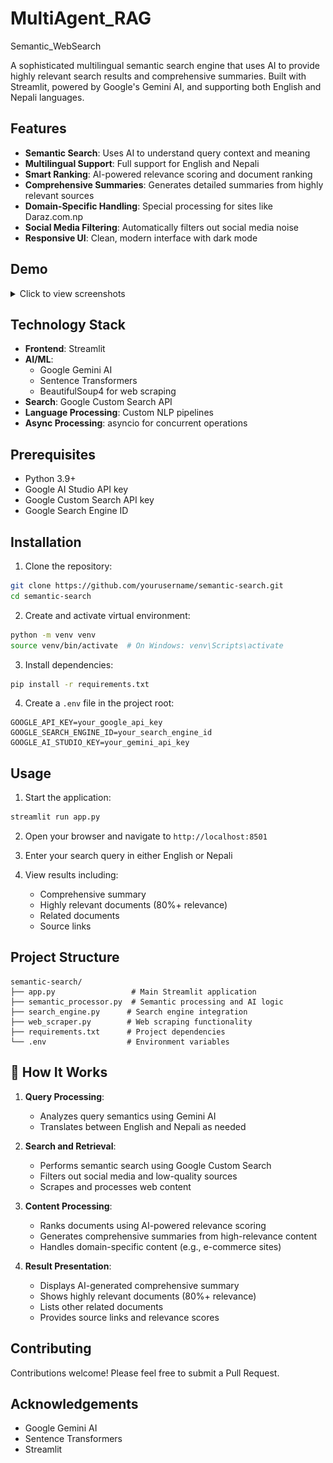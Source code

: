# MultiAgent_RAG
Semantic_WebSearch

A sophisticated multilingual semantic search engine that uses AI to provide highly relevant search results and comprehensive summaries. Built with Streamlit, powered by Google's Gemini AI, and supporting both English and Nepali languages.

## Features

- **Semantic Search**: Uses AI to understand query context and meaning
- **Multilingual Support**: Full support for English and Nepali
- **Smart Ranking**: AI-powered relevance scoring and document ranking
- **Comprehensive Summaries**: Generates detailed summaries from highly relevant sources
- **Domain-Specific Handling**: Special processing for sites like Daraz.com.np
- **Social Media Filtering**: Automatically filters out social media noise
- **Responsive UI**: Clean, modern interface with dark mode
  
## Demo

<details>
<summary>Click to view screenshots</summary>

### English Search Results
![English Results](Images/5.png)


### Google Search Results
![Google Results](Images/7.png)

### Nepali Search Results
![Nepali Results](Images/2.png)

### Google Search Results
![Google Results](Images/4.png)


</details>

##  Technology Stack

- **Frontend**: Streamlit
- **AI/ML**: 
  - Google Gemini AI
  - Sentence Transformers
  - BeautifulSoup4 for web scraping
- **Search**: Google Custom Search API
- **Language Processing**: Custom NLP pipelines
- **Async Processing**: asyncio for concurrent operations

## Prerequisites

- Python 3.9+
- Google AI Studio API key
- Google Custom Search API key
- Google Search Engine ID

## Installation

1. Clone the repository:
```bash
git clone https://github.com/yourusername/semantic-search.git
cd semantic-search
```

2. Create and activate virtual environment:
```bash
python -m venv venv
source venv/bin/activate  # On Windows: venv\Scripts\activate
```

3. Install dependencies:
```bash
pip install -r requirements.txt
```

4. Create a `.env` file in the project root:
```env
GOOGLE_API_KEY=your_google_api_key
GOOGLE_SEARCH_ENGINE_ID=your_search_engine_id
GOOGLE_AI_STUDIO_KEY=your_gemini_api_key
```

##  Usage

1. Start the application:
```bash
streamlit run app.py
```

2. Open your browser and navigate to `http://localhost:8501`

3. Enter your search query in either English or Nepali

4. View results including:
   - Comprehensive summary
   - Highly relevant documents (80%+ relevance)
   - Related documents
   - Source links

## Project Structure

```
semantic-search/
├── app.py                 # Main Streamlit application
├── semantic_processor.py  # Semantic processing and AI logic
├── search_engine.py      # Search engine integration
├── web_scraper.py        # Web scraping functionality
├── requirements.txt      # Project dependencies
└── .env                  # Environment variables
```

## 🤖 How It Works

1. **Query Processing**:
   - Analyzes query semantics using Gemini AI
   - Translates between English and Nepali as needed

2. **Search and Retrieval**:
   - Performs semantic search using Google Custom Search
   - Filters out social media and low-quality sources
   - Scrapes and processes web content

3. **Content Processing**:
   - Ranks documents using AI-powered relevance scoring
   - Generates comprehensive summaries from high-relevance content
   - Handles domain-specific content (e.g., e-commerce sites)

4. **Result Presentation**:
   - Displays AI-generated comprehensive summary
   - Shows highly relevant documents (80%+ relevance)
   - Lists other related documents
   - Provides source links and relevance scores


##  Contributing

Contributions welcome! Please feel free to submit a Pull Request.


##  Acknowledgements

- Google Gemini AI
- Sentence Transformers
- Streamlit
